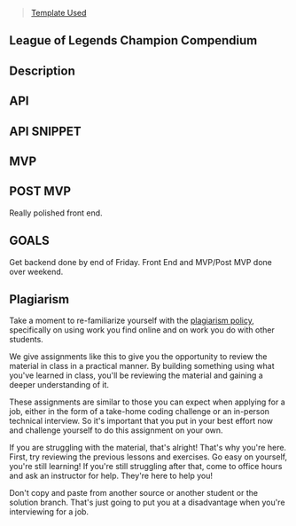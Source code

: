 > [Template Used](https://github.com/metruzanca/ga-vercel-demo)

## League of Legends Champion Compendium ##

## Description ##

## API ##

## API SNIPPET ##

## MVP ##

## POST MVP ##
Really polished front end.

## GOALS ##
Get backend done by end of Friday. Front End and MVP/Post MVP done over weekend. 

## Plagiarism

Take a moment to re-familiarize yourself with the
[plagiarism policy](https://git.generalassemb.ly/DC-WDI/Administrative/blob/master/plagiarism.md),
specifically on using work you find online and on work you do with other
students.

We give assignments like this to give you the opportunity to review the material
in class in a practical manner. By building something using what you've learned
in class, you'll be reviewing the material and gaining a deeper understanding of
it.

These assignments are similar to those you can expect when applying for a job,
either in the form of a take-home coding challenge or an in-person technical
interview. So it's important that you put in your best effort now and challenge
yourself to do this assignment on your own.

If you are struggling with the material, that's alright! That's why you're here.
First, try reviewing the previous lessons and exercises. Go easy on yourself,
you're still learning! If you're still struggling after that, come to office
hours and ask an instructor for help. They're here to help you!

Don't copy and paste from another source or another student or the solution
branch. That's just going to put you at a disadvantage when you're interviewing
for a job.

